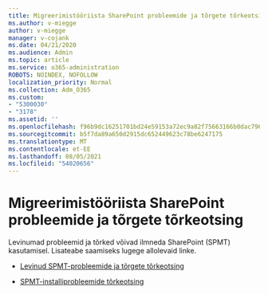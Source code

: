 ```yaml
---
title: Migreerimistööriista SharePoint probleemide ja tõrgete tõrkeotsing
ms.author: v-miegge
author: v-miegge
manager: v-cojank
ms.date: 04/21/2020
ms.audience: Admin
ms.topic: article
ms.service: o365-administration
ROBOTS: NOINDEX, NOFOLLOW
localization_priority: Normal
ms.collection: Adm_O365
ms.custom:
- "5300030"
- "3178"
ms.assetid: ''
ms.openlocfilehash: f96b9dc16251701bd24e59153a72ec9a82f75663166b0dac796276e6f66c6424
ms.sourcegitcommit: b5f7da89a650d2915dc652449623c78be6247175
ms.translationtype: MT
ms.contentlocale: et-EE
ms.lasthandoff: 08/05/2021
ms.locfileid: "54020656"
---
```

# <a name="troubleshooting-sharepoint-migration-tool-issues-and-errors"></a>Migreerimistööriista SharePoint probleemide ja tõrgete tõrkeotsing

Levinumad probleemid ja tõrked võivad ilmneda SharePoint (SPMT) kasutamisel. Lisateabe saamiseks lugege allolevaid linke.

- [Levinud SPMT-probleemide ja tõrgete tõrkeotsing](https://docs.microsoft.com/sharepointmigration/troubleshooting-common-spmt-issues)

- [SPMT-installiprobleemide tõrkeotsing](https://docs.microsoft.com/sharepointmigration/spmt-install-issues)

